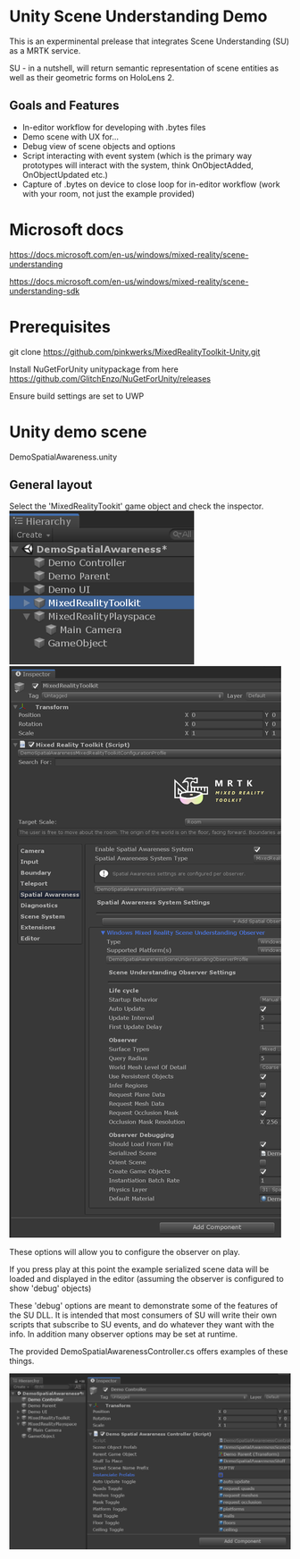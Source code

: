 # Unity Scene Understanding Demo

This is an experminental prelease that integrates Scene Understanding (SU) as a MRTK service.

SU - in a nutshell, will return semantic representation of scene entities as well as their geometric forms on HoloLens 2.

## Goals and Features
* In-editor workflow for developing with .bytes files
* Demo scene with UX for...
* Debug view of scene objects and options
* Script interacting with event system (which is the primary way prototypes will interact with the system, think OnObjectAdded, OnObjectUpdated etc.) 
* Capture of .bytes on device to close loop for in-editor workflow (work with your room, not just the example provided)

# Microsoft docs

https://docs.microsoft.com/en-us/windows/mixed-reality/scene-understanding

https://docs.microsoft.com/en-us/windows/mixed-reality/scene-understanding-sdk

# Prerequisites

git clone https://github.com/pinkwerks/MixedRealityToolkit-Unity.git

Install NuGetForUnity unitypackage from here
https://github.com/GlitchEnzo/NuGetForUnity/releases

Ensure build settings are set to UWP

# Unity demo scene

DemoSpatialAwareness.unity

## General layout

Select the 'MixedRealityTookit' game object and check the inspector.
![scene understanding location in heirarchy](MRTKHierarchy.png)
![mrkt location in inspector](MRTKLocation.png)

These options will allow you to configure the observer on play. 

If you press play at this point the example serialized scene data will be loaded and displayed in the editor (assuming the observer is configured to show 'debug' objects)

These 'debug' options are meant to demonstrate some of the features of the SU DLL. It is intended that most consumers of SU will write their own scripts that subscribe to SU events, and do whatever they want with the info. In addition many observer options may be set at runtime.

The provided DemoSpatialAwarenessController.cs offers examples of these things.

![demo controller options](Controller.png)

